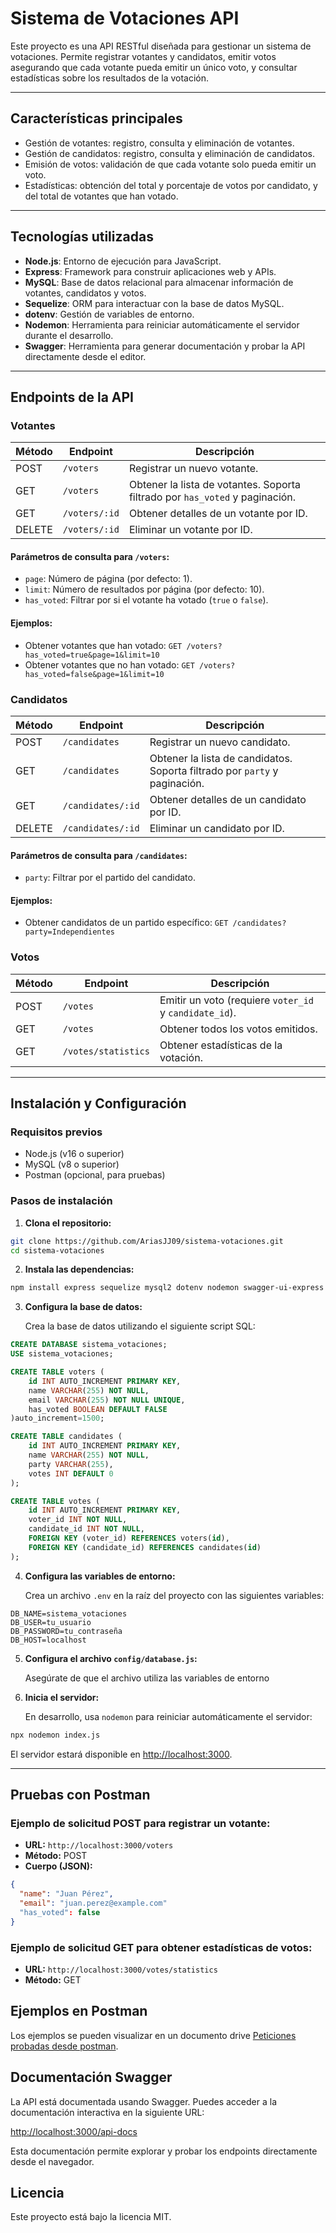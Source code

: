 # Sistema de Votaciones API  

Este proyecto es una API RESTful diseñada para gestionar un sistema de votaciones. Permite registrar votantes y candidatos, emitir votos asegurando que cada votante pueda emitir un único voto, y consultar estadísticas sobre los resultados de la votación.  

---

## **Características principales**  

- Gestión de votantes: registro, consulta y eliminación de votantes.  
- Gestión de candidatos: registro, consulta y eliminación de candidatos.  
- Emisión de votos: validación de que cada votante solo pueda emitir un voto.  
- Estadísticas: obtención del total y porcentaje de votos por candidato, y del total de votantes que han votado.  

---

## **Tecnologías utilizadas**  

- **Node.js**: Entorno de ejecución para JavaScript.  
- **Express**: Framework para construir aplicaciones web y APIs.  
- **MySQL**: Base de datos relacional para almacenar información de votantes, candidatos y votos.  
- **Sequelize**: ORM para interactuar con la base de datos MySQL.  
- **dotenv**: Gestión de variables de entorno.  
- **Nodemon**: Herramienta para reiniciar automáticamente el servidor durante el desarrollo.
- **Swagger**: Herramienta para generar documentación y probar la API directamente desde el editor.

---
## Endpoints de la API

### Votantes
| Método | Endpoint       | Descripción                           |
|--------|----------------|---------------------------------------|
| POST   | `/voters`      | Registrar un nuevo votante.           |
| GET    | `/voters`      | Obtener la lista de votantes. Soporta filtrado por `has_voted` y paginación. |
| GET    | `/voters/:id`  | Obtener detalles de un votante por ID.|
| DELETE | `/voters/:id`  | Eliminar un votante por ID.           |

#### Parámetros de consulta para `/voters`:
- `page`: Número de página (por defecto: 1).
- `limit`: Número de resultados por página (por defecto: 10).
- `has_voted`: Filtrar por si el votante ha votado (`true` o `false`).

#### Ejemplos:
- Obtener votantes que han votado: `GET /voters?has_voted=true&page=1&limit=10`
- Obtener votantes que no han votado: `GET /voters?has_voted=false&page=1&limit=10`

### Candidatos
| Método | Endpoint         | Descripción                             |
|--------|------------------|-----------------------------------------|
| POST   | `/candidates`    | Registrar un nuevo candidato.           |
| GET    | `/candidates`    | Obtener la lista de candidatos. Soporta filtrado por `party` y paginación. |
| GET    | `/candidates/:id`| Obtener detalles de un candidato por ID.|
| DELETE | `/candidates/:id`| Eliminar un candidato por ID.           |

#### Parámetros de consulta para `/candidates`:
- `party`: Filtrar por el partido del candidato.

#### Ejemplos:
- Obtener candidatos de un partido específico: `GET /candidates?party=Independientes`

### Votos
| Método | Endpoint          | Descripción                                   |
|--------|-------------------|-----------------------------------------------|
| POST   | `/votes`          | Emitir un voto (requiere `voter_id` y `candidate_id`). |
| GET    | `/votes`          | Obtener todos los votos emitidos.            |
| GET    | `/votes/statistics`| Obtener estadísticas de la votación.         |

---

## Instalación y Configuración

### Requisitos previos
- Node.js (v16 o superior)
- MySQL (v8 o superior)
- Postman (opcional, para pruebas)

### Pasos de instalación

1. **Clona el repositorio:**

```bash
git clone https://github.com/AriasJJ09/sistema-votaciones.git
cd sistema-votaciones
```

2. **Instala las dependencias:**

```bash
npm install express sequelize mysql2 dotenv nodemon swagger-ui-express
```

3. **Configura la base de datos:**
   
   Crea la base de datos utilizando el siguiente script SQL:

```sql
CREATE DATABASE sistema_votaciones;
USE sistema_votaciones;

CREATE TABLE voters (
    id INT AUTO_INCREMENT PRIMARY KEY,
    name VARCHAR(255) NOT NULL,
    email VARCHAR(255) NOT NULL UNIQUE,
    has_voted BOOLEAN DEFAULT FALSE
)auto_increment=1500;

CREATE TABLE candidates (
    id INT AUTO_INCREMENT PRIMARY KEY,
    name VARCHAR(255) NOT NULL,
    party VARCHAR(255),
    votes INT DEFAULT 0
);

CREATE TABLE votes (
    id INT AUTO_INCREMENT PRIMARY KEY,
    voter_id INT NOT NULL,
    candidate_id INT NOT NULL,
    FOREIGN KEY (voter_id) REFERENCES voters(id),
    FOREIGN KEY (candidate_id) REFERENCES candidates(id)
);
```

4. **Configura las variables de entorno:**

   Crea un archivo `.env` en la raíz del proyecto con las siguientes variables:

```plaintext
DB_NAME=sistema_votaciones
DB_USER=tu_usuario
DB_PASSWORD=tu_contraseña
DB_HOST=localhost
```

5. **Configura el archivo `config/database.js`:**

   Asegúrate de que el archivo utiliza las variables de entorno

6. **Inicia el servidor:**

   En desarrollo, usa `nodemon` para reiniciar automáticamente el servidor:

```bash
npx nodemon index.js
```

   El servidor estará disponible en [http://localhost:3000](http://localhost:3000).

---

## Pruebas con Postman

### Ejemplo de solicitud POST para registrar un votante:
- **URL:** `http://localhost:3000/voters`
- **Método:** POST
- **Cuerpo (JSON):**

```json
{
  "name": "Juan Pérez",
  "email": "juan.perez@example.com"
  "has_voted": false
}
```

### Ejemplo de solicitud GET para obtener estadísticas de votos:
- **URL:** `http://localhost:3000/votes/statistics`
- **Método:** GET

## Ejemplos en Postman
Los ejemplos se pueden visualizar en un documento drive [Peticiones probadas desde postman](https://docs.google.com/document/d/1E8vX6cU0BK7s5HWPMjkp6yPTs_ScMHADIf5JNHjwHhM/edit?usp=sharing).

## **Documentación Swagger**

La API está documentada usando Swagger. Puedes acceder a la documentación interactiva en la siguiente URL:

[http://localhost:3000/api-docs](http://localhost:3000/api-docs)

Esta documentación permite explorar y probar los endpoints directamente desde el navegador.


## Licencia
Este proyecto está bajo la licencia MIT.

